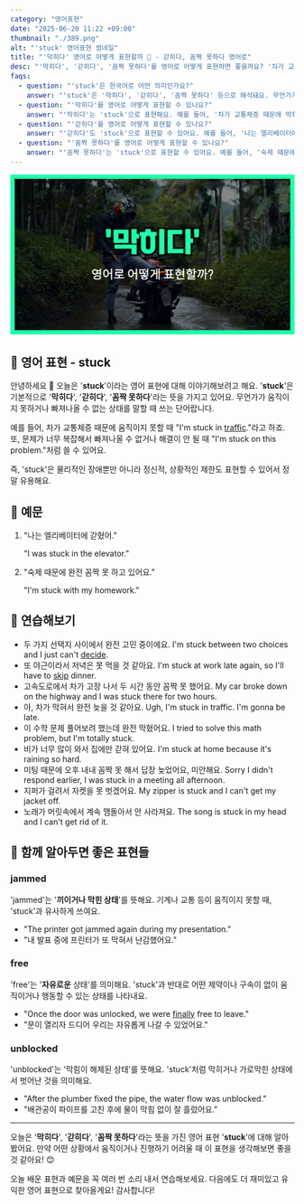 ```yaml
---
category: "영어표현"
date: "2025-06-20 11:22 +09:00"
thumbnail: "./389.png"
alt: "'stuck' 영어표현 썸네일"
title: "'막히다' 영어로 어떻게 표현할까 🛑 - 갇히다, 꼼짝 못하다 영어로"
desc: "'막히다', '갇히다', '꼼짝 못하다'를 영어로 어떻게 표현하면 좋을까요? '차가 교통체증 때문에 막혀서 움직이지 못해요.', '엘리베이터에 갇혔어요.' 등을 영어로 표현하는 법을 배워봅시다. 다양한 예문을 통해서 연습하고 본인의 표현으로 만들어 보세요."
faqs:
  - question: "'stuck'은 한국어로 어떤 의미인가요?"
    answer: "'stuck'은 '막히다', '갇히다', '꼼짝 못하다' 등으로 해석돼요. 무언가가 움직이지 못하거나 빠져나올 수 없는 상태를 뜻해요."
  - question: "'막히다'를 영어로 어떻게 표현할 수 있나요?"
    answer: "'막히다'는 'stuck'으로 표현해요. 예를 들어, '차가 교통체증 때문에 막혀서 움직이지 못해요.'는 'I'm stuck in traffic.'이라고 말해요."
  - question: "'갇히다'를 영어로 어떻게 표현할 수 있나요?"
    answer: "'갇히다'도 'stuck'으로 표현할 수 있어요. 예를 들어, '나는 엘리베이터에 갇혔어.'는 'I was stuck in the elevator.'라고 해요."
  - question: "'꼼짝 못하다'를 영어로 어떻게 표현할 수 있나요?"
    answer: "'꼼짝 못하다'는 'stuck'으로 표현할 수 있어요. 예를 들어, '숙제 때문에 완전 꼼짝 못 하고 있어요.'는 'I'm stuck with my homework.'라고 말해요."
---
```


!['stuck' 영어표현](./389.png)

## 🌟 영어 표현 - stuck

안녕하세요 👋 오늘은 '**stuck**'이라는 영어 표현에 대해 이야기해보려고 해요. '**stuck**'은 기본적으로 '**막히다**', '**갇히다**', '**꼼짝 못하다**'라는 뜻을 가지고 있어요. 무언가가 움직이지 못하거나 빠져나올 수 없는 상태를 말할 때 쓰는 단어랍니다.

예를 들어, 차가 교통체증 때문에 움직이지 못할 때 "I'm stuck in [traffic](/blog/in-english/384.traffic/)."라고 하죠. 또, 문제가 너무 복잡해서 빠져나올 수 없거나 해결이 안 될 때 "I'm stuck on this problem."처럼 쓸 수 있어요.

즉, 'stuck'은 물리적인 장애뿐만 아니라 정신적, 상황적인 제한도 표현할 수 있어서 정말 유용해요.

## 📖 예문

1. "나는 엘리베이터에 갇혔어."

   "I was stuck in the elevator."

2. "숙제 때문에 완전 꼼짝 못 하고 있어요."

   "I'm stuck with my homework."

## 💬 연습해보기

<ul data-interactive-list>

  <li data-interactive-item>
    <span data-toggler>두 가지 선택지 사이에서 완전 고민 중이에요.</span>
    <span data-answer>I'm stuck between two choices and I just can't <a href="/blog/in-english/062.decide-to/">decide</a>.</span>
  </li>

  <li data-interactive-item>
    <span data-toggler>또 야근이라서 저녁은 못 먹을 것 같아요.</span>
    <span data-answer>I'm stuck at work late again, so I'll have to <a href="/blog/in-english/369.skip/">skip</a> dinner.</span>
  </li>

  <li data-interactive-item>
    <span data-toggler>고속도로에서 차가 고장 나서 두 시간 동안 꼼짝 못 했어요.</span>
    <span data-answer>My car broke down on the highway and I was stuck there for two hours.</span>
  </li>

  <li data-interactive-item>
    <span data-toggler>아, 차가 막혀서 완전 늦을 것 같아요.</span>
    <span data-answer>Ugh, I'm stuck in traffic. I'm gonna be late.</span>
  </li>

  <li data-interactive-item>
    <span data-toggler>이 수학 문제 풀어보려 했는데 완전 막혔어요.</span>
    <span data-answer>I tried to solve this math problem, but I'm totally stuck.</span>
  </li>

  <li data-interactive-item>
    <span data-toggler>비가 너무 많이 와서 집에만 갇혀 있어요.</span>
    <span data-answer>I'm stuck at home because it's raining so hard.</span>
  </li>

  <li data-interactive-item>
    <span data-toggler>미팅 때문에 오후 내내 꼼짝 못 해서 답장 늦었어요, 미안해요.</span>
    <span data-answer>Sorry I didn't respond earlier, I was stuck in a meeting all afternoon.</span>
  </li>

  <li data-interactive-item>
    <span data-toggler>지퍼가 걸려서 자켓을 못 벗겠어요.</span>
    <span data-answer>My zipper is stuck and I can't get my jacket off.</span>
  </li>

  <li data-interactive-item>
    <span data-toggler>노래가 머릿속에서 계속 맴돌아서 안 사라져요.</span>
    <span data-answer>The song is stuck in my head and I can't get rid of it.</span>
  </li>

</ul>

## 🤝 함께 알아두면 좋은 표현들

### jammed

'jammed'는 '**끼이거나 막힌 상태**'를 뜻해요. 기계나 교통 등이 움직이지 못할 때, 'stuck'과 유사하게 쓰여요.

- "The printer got jammed again during my presentation."
- "내 발표 중에 프린터가 또 막혀서 난감했어요."

### free

'free'는 '**자유로운** 상태'를 의미해요. 'stuck'과 반대로 어떤 제약이나 구속이 없이 움직이거나 행동할 수 있는 상태를 나타내요.

- "Once the door was unlocked, we were <a href="/blog/in-english/182.finally/">finally</a> free to leave."
- "문이 열리자 드디어 우리는 자유롭게 나갈 수 있었어요."

### unblocked

'unblocked'는 '막힘이 해제된 상태'를 뜻해요. 'stuck'처럼 막히거나 가로막힌 상태에서 벗어난 것을 의미해요.

- "After the plumber fixed the pipe, the water flow was unblocked."
- "배관공이 파이프를 고친 후에 물이 막힘 없이 잘 흘렀어요."

---

오늘은 '**막히다**', '**갇히다**', '**꼼짝 못하다**'라는 뜻을 가진 영어 표현 '**stuck**'에 대해 알아봤어요. 만약 어떤 상황에서 움직이거나 진행하기 어려울 때 이 표현을 생각해보면 좋을 것 같아요! 😊

오늘 배운 표현과 예문을 꼭 여러 번 소리 내서 연습해보세요. 다음에도 더 재미있고 유익한 영어 표현으로 찾아올게요! 감사합니다!
